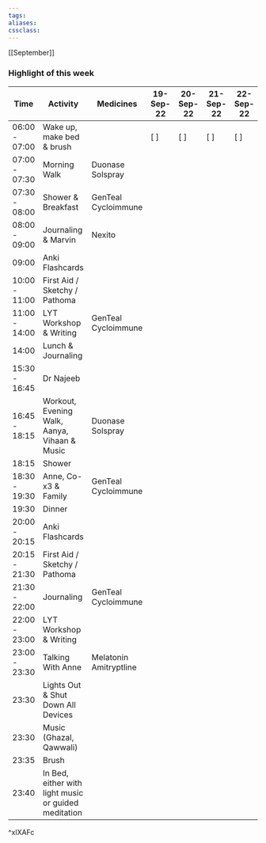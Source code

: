 ```yaml
---
tags:
aliases:
cssclass:
---
```


[[September]]

### Highlight of this week
| Time          | Activity                                             | Medicines              | 19-Sep-22 | 20-Sep-22 | 21-Sep-22 | 22-Sep-22 | 23-Sep-22 | 24-Sep-22 | 25-Sep-22 |
| ------------- | ---------------------------------------------------- | ---------------------- | --------- | --------- | --------- | --------- | --------- | --------- | --------- |
| 06:00 - 07:00 | Wake up, make bed & brush                            |                        | [ ]       | [ ]       | [ ]       | [ ]       | [ ]       | [ ]       | [ ]       |
| 07:00 - 07:30 | Morning Walk                                         | Duonase  Solspray      |           |           |           |           |           |           |           |
| 07:30 - 08:00 | Shower & Breakfast                                   | GenTeal Cycloimmune    |           |           |           |           |           |           |           |
| 08:00 - 09:00 | Journaling & Marvin                                  | Nexito                 |           |           |           |           |           |           |           |
| 09:00         | Anki Flashcards                                      |                        |           |           |           |           |           |           |           |
| 10:00 - 11:00 | First Aid / Sketchy / Pathoma                        |                        |           |           |           |           |           |           |           |
| 11:00 - 14:00 | LYT Workshop & Writing                               | GenTeal Cycloimmune    |           |           |           |           |           |           |           |
| 14:00         | Lunch & Journaling                                   |                        |           |           |           |           |           |           |           |
| 15:30 - 16:45 | Dr Najeeb                                            |                        |           |           |           |           |           |           |           |
| 16:45 - 18:15 | Workout, Evening Walk, Aanya, Vihaan & Music         | Duonase  Solspray      |           |           |           |           |           |           |           |
| 18:15         | Shower                                               |                        |           |           |           |           |           |           |           |
| 18:30 - 19:30 | Anne, Co-x3 & Family                                 | GenTeal Cycloimmune    |           |           |           |           |           |           |           |
| 19:30         | Dinner                                               |                        |           |           |           |           |           |           |           |
| 20:00 - 20:15 | Anki Flashcards                                      |                        |           |           |           |           |           |           |           |
| 20:15 - 21:30 | First Aid / Sketchy / Pathoma                        |                        |           |           |           |           |           |           |           |
| 21:30 - 22:00 | Journaling                                           | GenTeal Cycloimmune    |           |           |           |           |           |           |           |
| 22:00 - 23:00 | LYT Workshop & Writing                               |                        |           |           |           |           |           |           |           |
| 23:00 - 23:30 | Talking With Anne                                    | Melatonin Amitryptline |           |           |           |           |           |           |           |
| 23:30         | Lights Out & Shut Down All Devices                   |                        |           |           |           |           |           |           |           |
| 23:30         | Music (Ghazal, Qawwali)                              |                        |           |           |           |           |           |           |           |
| 23:35         | Brush                                                |                        |           |           |           |           |           |           |           |
| 23:40         | In Bed, either with light music or guided meditation |                        |           |           |           |           |           |           |           |
^xlXAFc


